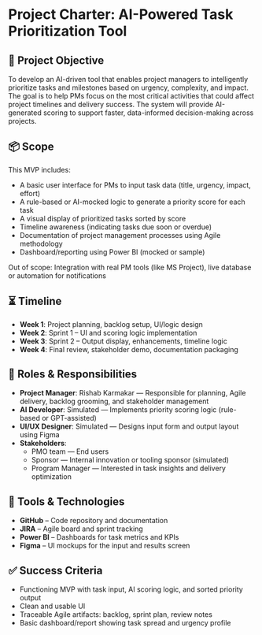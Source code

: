 # Project Charter: AI-Powered Task Prioritization Tool

## 🎯 Project Objective
To develop an AI-driven tool that enables project managers to intelligently prioritize tasks and milestones based on urgency, complexity, and impact. The goal is to help PMs focus on the most critical activities that could affect project timelines and delivery success. The system will provide AI-generated scoring to support faster, data-informed decision-making across projects.

## 📦 Scope
This MVP includes:
- A basic user interface for PMs to input task data (title, urgency, impact, effort)
- A rule-based or AI-mocked logic to generate a priority score for each task
- A visual display of prioritized tasks sorted by score
- Timeline awareness (indicating tasks due soon or overdue)
- Documentation of project management processes using Agile methodology
- Dashboard/reporting using Power BI (mocked or sample)

Out of scope: Integration with real PM tools (like MS Project), live database or automation for notifications

## ⏳ Timeline
- **Week 1**: Project planning, backlog setup, UI/logic design
- **Week 2**: Sprint 1 – UI and scoring logic implementation
- **Week 3**: Sprint 2 – Output display, enhancements, timeline logic
- **Week 4**: Final review, stakeholder demo, documentation packaging

## 👥 Roles & Responsibilities
- **Project Manager**: Rishab Karmakar — Responsible for planning, Agile delivery, backlog grooming, and stakeholder management
- **AI Developer**: Simulated — Implements priority scoring logic (rule-based or GPT-assisted)
- **UI/UX Designer**: Simulated — Designs input form and output layout using Figma
- **Stakeholders**:
  - PMO team — End users
  - Sponsor — Internal innovation or tooling sponsor (simulated)
  - Program Manager — Interested in task insights and delivery optimization

## 🧰 Tools & Technologies
- **GitHub** – Code repository and documentation
- **JIRA** – Agile board and sprint tracking
- **Power BI** – Dashboards for task metrics and KPIs
- **Figma** – UI mockups for the input and results screen

## ✅ Success Criteria
- Functioning MVP with task input, AI scoring logic, and sorted priority output
- Clean and usable UI
- Traceable Agile artifacts: backlog, sprint plan, review notes
- Basic dashboard/report showing task spread and urgency profile

